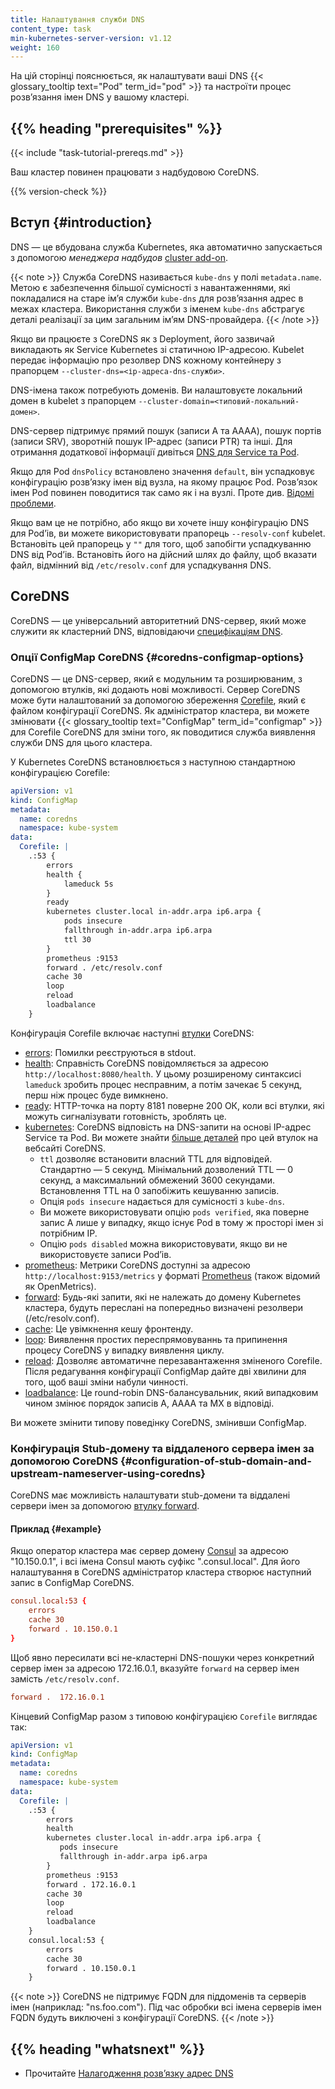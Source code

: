 ```yaml
---
title: Налаштування служби DNS
content_type: task
min-kubernetes-server-version: v1.12
weight: 160
---
```


<!-- overview -->

На цій сторінці пояснюється, як налаштувати ваші DNS {{< glossary_tooltip text="Pod" term_id="pod" >}} та настроїти процес розвʼязання імен DNS у вашому кластері.

## {{% heading "prerequisites" %}}

{{< include "task-tutorial-prereqs.md" >}}

Ваш кластер повинен працювати з надбудовою CoreDNS.

{{% version-check %}}

<!-- steps -->

## Вступ {#introduction}

DNS — це вбудована служба Kubernetes, яка автоматично запускається з допомогою _менеджера надбудов_ [cluster add-on](http://releases.k8s.io/master/cluster/addons/README.md).

{{< note >}}
Служба CoreDNS називається `kube-dns` у полі `metadata.name`. Метою є забезпечення більшої сумісності з навантаженнями, які покладалися на старе імʼя служби `kube-dns` для розвʼязання адрес в межах кластера. Використання служби з іменем `kube-dns` абстрагує деталі реалізації
за цим загальним імʼям DNS-провайдера.
{{< /note >}}

Якщо ви працюєте з CoreDNS як з Deployment, його зазвичай викладають як Service Kubernetes зі статичною IP-адресою. Kubelet передає інформацію про резолвер DNS кожному контейнеру з прапорцем `--cluster-dns=<ір-адреса-dns-служби>`.

DNS-імена також потребують доменів. Ви налаштовуєте локальний домен в kubelet з прапорцем `--cluster-domain=<типовий-локальний-домен>`.

DNS-сервер підтримує прямий пошук (записи A та AAAA), пошук портів (записи SRV), зворотній пошук IP-адрес (записи PTR) та інші. Для отримання додаткової інформації дивіться [DNS для Service та Pod](/uk/docs/concepts/services-networking/dns-pod-service/).

Якщо для Pod `dnsPolicy` встановлено значення `default`, він успадковує конфігурацію розвʼязку імен від вузла, на якому працює Pod. Розвʼязок імен Pod повинен поводитися так само як і на вузлі. Проте див. [Відомі проблеми](/uk/docs/tasks/administer-cluster/dns-debugging-resolution/#known-issues).

Якщо вам це не потрібно, або якщо ви хочете іншу конфігурацію DNS для Podʼів, ви можете використовувати прапорець `--resolv-conf` kubelet. Встановіть цей прапорець у `""` для того, щоб запобігти успадкуванню DNS від Podʼів. Встановіть його на дійсний шлях до файлу, щоб вказати файл, відмінний від `/etc/resolv.conf` для успадкування DNS.

## CoreDNS

CoreDNS — це універсальний авторитетний DNS-сервер, який може служити як кластерний DNS, відповідаючи [специфікаціям DNS](https://github.com/kubernetes/dns/blob/master/docs/specification.md).

### Опції ConfigMap CoreDNS {#coredns-configmap-options}

CoreDNS — це DNS-сервер, який є модульним та розширюваним, з допомогою втулків, які додають нові можливості. Сервер CoreDNS може бути налаштований за допомогою збереження [Corefile](https://coredns.io/2017/07/23/corefile-explained/), який є файлом конфігурації CoreDNS. Як адміністратор кластера, ви можете змінювати {{< glossary_tooltip text="ConfigMap" term_id="configmap" >}} для Corefile CoreDNS для зміни того, як поводитися служба виявлення служби DNS для цього кластера.

У Kubernetes CoreDNS встановлюється з наступною стандартною конфігурацією Corefile:

```yaml
apiVersion: v1
kind: ConfigMap
metadata:
  name: coredns
  namespace: kube-system
data:
  Corefile: |
    .:53 {
        errors
        health {
            lameduck 5s
        }
        ready
        kubernetes cluster.local in-addr.arpa ip6.arpa {
            pods insecure
            fallthrough in-addr.arpa ip6.arpa
            ttl 30
        }
        prometheus :9153
        forward . /etc/resolv.conf
        cache 30
        loop
        reload
        loadbalance
    }
```

Конфігурація Corefile включає наступні [втулки](https://coredns.io/plugins/) CoreDNS:

* [errors](https://coredns.io/plugins/errors/): Помилки реєструються в stdout.
* [health](https://coredns.io/plugins/health/): Справність CoreDNS повідомляється за адресою `http://localhost:8080/health`. У цьому розширеному синтаксисі `lameduck` зробить процес несправним, а потім зачекає 5 секунд, перш ніж процес буде вимкнено.
* [ready](https://coredns.io/plugins/ready/): HTTP-точка на порту 8181 поверне 200 ОК, коли всі втулки, які можуть сигналізувати готовність, зроблять це.
* [kubernetes](https://coredns.io/plugins/kubernetes/): CoreDNS відповість на DNS-запити на основі IP-адрес Service та Pod. Ви можете знайти [більше деталей](https://coredns.io/plugins/kubernetes/) про цей втулок на вебсайті CoreDNS.
  * `ttl` дозволяє встановити власний TTL для відповідей. Стандартно — 5 секунд. Мінімальний дозволений TTL — 0 секунд, а максимальний обмежений 3600 секундами. Встановлення TTL на 0 запобіжить кешуванню записів.  
  * Опція `pods insecure` надається для сумісності з `kube-dns`.
  * Ви можете використовувати опцію `pods verified`, яка поверне запис A лише у випадку, якщо існує Pod в тому ж просторі імен зі потрібним IP.
  * Опцію `pods disabled` можна використовувати, якщо ви не використовуєте записи Podʼів.
* [prometheus](https://coredns.io/plugins/metrics/): Метрики CoreDNS доступні за адресою `http://localhost:9153/metrics` у форматі [Prometheus](https://prometheus.io/) (також відомий як OpenMetrics).
* [forward](https://coredns.io/plugins/forward/): Будь-які запити, які не належать до домену Kubernetes кластера, будуть переслані на попередньо визначені резолвери (/etc/resolv.conf).
* [cache](https://coredns.io/plugins/cache/): Це увімкнення кешу фронтенду.
* [loop](https://coredns.io/plugins/loop/): Виявлення простих переспрямовуваннь та припинення процесу CoreDNS у випадку виявлення циклу.
* [reload](https://coredns.io/plugins/reload): Дозволяє автоматичне перезавантаження зміненого Corefile. Після редагування конфігурації ConfigMap дайте дві хвилини для того, щоб ваші зміни набули чинності.
* [loadbalance](https://coredns.io/plugins/loadbalance): Це round-robin DNS-балансувальник, який випадковим чином змінює порядок записів A, AAAA та MX в відповіді.

Ви можете змінити типову поведінку CoreDNS, змінивши ConfigMap.

### Конфігурація Stub-домену та віддаленого сервера імен за допомогою CoreDNS {#configuration-of-stub-domain-and-upstream-nameserver-using-coredns}

CoreDNS має можливість налаштувати stub-домени та віддалені сервери імен за допомогою [втулку forward](https://coredns.io/plugins/forward/).

#### Приклад {#example}

Якщо оператор кластера має сервер домену [Consul](https://www.consul.io/) за адресою "10.150.0.1", і всі імена Consul мають суфікс ".consul.local". Для його налаштування в CoreDNS адміністратор кластера створює наступний запис в ConfigMap CoreDNS.

```conf
consul.local:53 {
    errors
    cache 30
    forward . 10.150.0.1
}
```

Щоб явно пересилати всі не-кластерні DNS-пошуки через конкретний сервер імен за адресою 172.16.0.1, вказуйте `forward` на сервер імен замість `/etc/resolv.conf`.

```conf
forward .  172.16.0.1
```

Кінцевий ConfigMap разом з типовою конфігурацією `Corefile` виглядає так:

```yaml
apiVersion: v1
kind: ConfigMap
metadata:
  name: coredns
  namespace: kube-system
data:
  Corefile: |
    .:53 {
        errors
        health
        kubernetes cluster.local in-addr.arpa ip6.arpa {
           pods insecure
           fallthrough in-addr.arpa ip6.arpa
        }
        prometheus :9153
        forward . 172.16.0.1
        cache 30
        loop
        reload
        loadbalance
    }
    consul.local:53 {
        errors
        cache 30
        forward . 10.150.0.1
    }
```

{{< note >}}
CoreDNS не підтримує FQDN для піддоменів та серверів імен (наприклад: "ns.foo.com"). Під час обробки всі імена серверів імен FQDN будуть виключені з конфігурації CoreDNS.
{{< /note >}}

## {{% heading "whatsnext" %}}

* Прочитайте [Налагодження розвʼязку адрес DNS](/uk/docs/tasks/administer-cluster/dns-debugging-resolution/)
